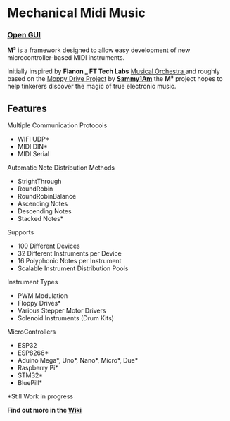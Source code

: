 # Mechanical Midi Music
### [Open GUI]([https://djthefirst.github.io/Mechanical-Midi-Music](https://mechanical-midi-music.vercel.app/)/)


**M³** is a framework designed to allow easy development of new microcontroller-based MIDI instruments. 

Initially inspired by **Flanon _ FT Tech Labs** [Musical Orchestra ](https://youtu.be/2UesaCcfI_8?t=24) and roughly based on the [Moppy Drive Project](https://github.com/Sammy1Am/Moppy2) by **[Sammy1Am](https://github.com/Sammy1Am)** the **M³** project hopes to help tinkerers discover the magic of true electronic music.

## Features
  Multiple Communication Protocols
  - WIFI UDP*
  - MIDI DIN*
  - MIDI Serial
  
  Automatic Note Distribution Methods
  - StrightThrough
  - RoundRobin
  - RoundRobinBalance
  - Ascending Notes
  - Descending Notes
  - Stacked Notes*
  
  Supports
  - 100 Different Devices
  - 32 Different Instruments per Device
  - 16 Polyphonic Notes per Instrument
  - Scalable Instrument Distribution Pools
  
  Instrument Types
  - PWM Modulation
  - Floppy Drives*
  - Various Stepper Motor Drivers
  - Solenoid Instruments (Drum Kits)
  
  MicroControllers
  - ESP32
  - ESP8266*
  - Aduino Mega*, Uno*, Nano*, Micro*, Due*
  - Raspberry Pi*
  - STM32*
  - BluePill*
  
  *Still Work in progress

**Find out more in the [Wiki](https://github.com/DJthefirst/Mechanical-Midi-Music/wiki)**
